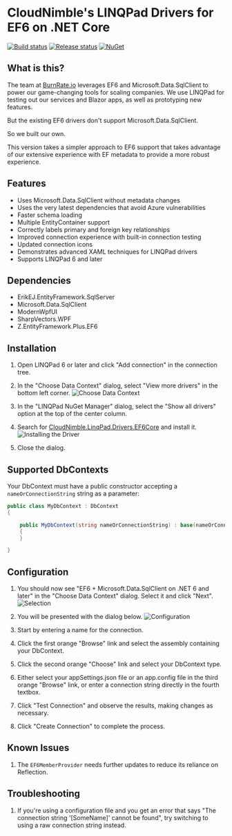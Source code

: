 # CloudNimble's LINQPad Drivers for EF6 on .NET Core
[![Build status](https://dev.azure.com/cloudnimble/LinqPad.Drivers.EF6Core/_apis/build/status/LinqPad.Drivers.EF6Core-CI)](https://dev.azure.com/cloudnimble/LinqPad.Drivers.EF6Core/_build/latest?definitionId=74) [![Release status](https://vsrm.dev.azure.com/cloudnimble/_apis/public/Release/badge/d10ead7c-77dc-4ece-9589-090cfba32536/1/1)](https://dev.azure.com/cloudnimble/LinqPad.Drivers.EF6Core/_release?definitionId=1&view=mine&_a=releases) [![NuGet](https://img.shields.io/nuget/v/CloudNimble.LinqPad.Drivers.EF6Core)](https://nuget.org/packages/CloudNimble.LinqPad.Drivers.EF6Core)

## What is this?
The team at [BurnRate.io](https://burnrate.io) leverages EF6 and Microsoft.Data.SqlClient to power our game-changing tools for scaling companies.
We use LINQPad for testing out our services and Blazor apps, as well as prototyping new features.

But the existing EF6 drivers don't support Microsoft.Data.SqlClient.

So we built our own.

This version takes a simpler approach to EF6 support that takes advantage of our extensive experience with EF metadata to provide a more robust experience.

## Features
  - Uses Microsoft.Data.SqlClient without metadata changes
  - Uses the very latest dependencies that avoid Azure vulnerabilities
  - Faster schema loading
  - Multiple EntityContainer support
  - Correctly labels primary and foreign key relationships
  - Improved connection experience with built-in connection testing
  - Updated connection icons
  - Demonstrates advanced XAML techniques for LINQPad drivers
  - Supports LINQPad 6 and later

## Dependencies
  - ErikEJ.EntityFramework.SqlServer
  - Microsoft.Data.SqlClient
  - ModernWpfUI
  - SharpVectors.WPF
  - Z.EntityFramework.Plus.EF6

## Installation
1. Open LINQPad 6 or later and click "Add connection" in the connection tree.
2. In the "Choose Data Context" dialog, select "View more drivers" in the bottom left corner.
![Choose Data Context](https://github.com/CloudNimble/LinqPad.Drivers.EF6Core/assets/1657085/b8704b83-646c-4cd5-8af6-d54d82af5d22)

3. In the "LINQPad NuGet Manager" dialog, select the "Show all drivers" option at the top of the center column.
4. Search for [CloudNimble.LinqPad.Drivers.EF6Core](https://nuget.org/packages/CloudNimble.LinqPad.Drivers.EF6Core) and install it.
![Installing the Driver](https://github.com/CloudNimble/LinqPad.Drivers.EF6Core/assets/1657085/5bcc1471-6dcf-48bf-8dbd-5e88123e6ba6)

5. Close the dialog. 

## Supported DbContexts
Your DbContext must have a public constructor accepting a `nameOrConnectionString` string as a parameter:

```cs
public class MyDbContext : DbContext
{

    public MyDbContext(string nameOrConnectionString) : base(nameOrConnectionString)
    {
    }

}
```

## Configuration

1. You should now see "EF6 + Microsoft.Data.SqlClient on .NET 6 and later" in the "Choose Data Context" dialog. Select it and click "Next".
![Selection](https://github.com/CloudNimble/LinqPad.Drivers.EF6Core/assets/1657085/4fa4f464-c21e-4872-958d-5b07cad8fd87)

2. You will be presented with the dialog below.
![Configuration](https://github.com/CloudNimble/LinqPad.Drivers.EF6Core/assets/1657085/c61a67cc-cebd-483f-8620-994895d5b214)

3. Start by entering a name for the connection.
4. Click the first orange "Browse" link and select the assembly containing your DbContext.
5. Click the second orange "Choose" link and select your DbContext type.
6. Either select your appSettings.json file or an app.config file in the third orange "Browse" link, or enter a connection string directly in the fourth textbox.
7. Click "Test Connection" and observe the results, making changes as necessary.
8. Click "Create Connection" to complete the process.

## Known Issues

1. The `EF6MemberProvider` needs further updates to reduce its reliance on Reflection.

## Troubleshooting

1. If you're using a configuration file and you get an error that says "The connection string '[SomeName]' cannot be found", try switching to using a raw connection string instead.
